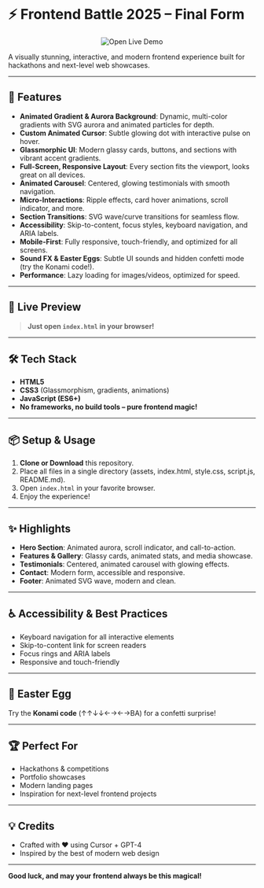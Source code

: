 # ⚡ Frontend Battle 2025 – Final Form

<p align="center">
  <a href="https://your-live-demo-url.com" target="_blank" style="text-decoration:none;">
    <img src="https://img.shields.io/badge/Open%20Live%20Demo-Click%20Here-26d0ce?style=for-the-badge&logo=vercel&logoColor=white" alt="Open Live Demo"/>
  </a>
</p>

A visually stunning, interactive, and modern frontend experience built for hackathons and next-level web showcases.

---

## 🚀 Features

- **Animated Gradient & Aurora Background**: Dynamic, multi-color gradients with SVG aurora and animated particles for depth.
- **Custom Animated Cursor**: Subtle glowing dot with interactive pulse on hover.
- **Glassmorphic UI**: Modern glassy cards, buttons, and sections with vibrant accent gradients.
- **Full-Screen, Responsive Layout**: Every section fits the viewport, looks great on all devices.
- **Animated Carousel**: Centered, glowing testimonials with smooth navigation.
- **Micro-Interactions**: Ripple effects, card hover animations, scroll indicator, and more.
- **Section Transitions**: SVG wave/curve transitions for seamless flow.
- **Accessibility**: Skip-to-content, focus styles, keyboard navigation, and ARIA labels.
- **Mobile-First**: Fully responsive, touch-friendly, and optimized for all screens.
- **Sound FX & Easter Eggs**: Subtle UI sounds and hidden confetti mode (try the Konami code!).
- **Performance**: Lazy loading for images/videos, optimized for speed.

---

## 🌈 Live Preview

> **Just open `index.html` in your browser!**

---

## 🛠️ Tech Stack

- **HTML5**
- **CSS3** (Glassmorphism, gradients, animations)
- **JavaScript (ES6+)**
- **No frameworks, no build tools – pure frontend magic!**

---

## 📦 Setup & Usage

1. **Clone or Download** this repository.
2. Place all files in a single directory (assets, index.html, style.css, script.js, README.md).
3. Open `index.html` in your favorite browser.
4. Enjoy the experience!

---

## ✨ Highlights

- **Hero Section**: Animated aurora, scroll indicator, and call-to-action.
- **Features & Gallery**: Glassy cards, animated stats, and media showcase.
- **Testimonials**: Centered, animated carousel with glowing effects.
- **Contact**: Modern form, accessible and responsive.
- **Footer**: Animated SVG wave, modern and clean.

---

## ♿ Accessibility & Best Practices

- Keyboard navigation for all interactive elements
- Skip-to-content link for screen readers
- Focus rings and ARIA labels
- Responsive and touch-friendly

---

## 🎉 Easter Egg

Try the **Konami code** (↑↑↓↓←→←→BA) for a confetti surprise!

---

## 🏆 Perfect For

- Hackathons & competitions
- Portfolio showcases
- Modern landing pages
- Inspiration for next-level frontend projects

---

## 💡 Credits

- Crafted with ❤️ using Cursor + GPT-4
- Inspired by the best of modern web design

---

**Good luck, and may your frontend always be this magical!**
